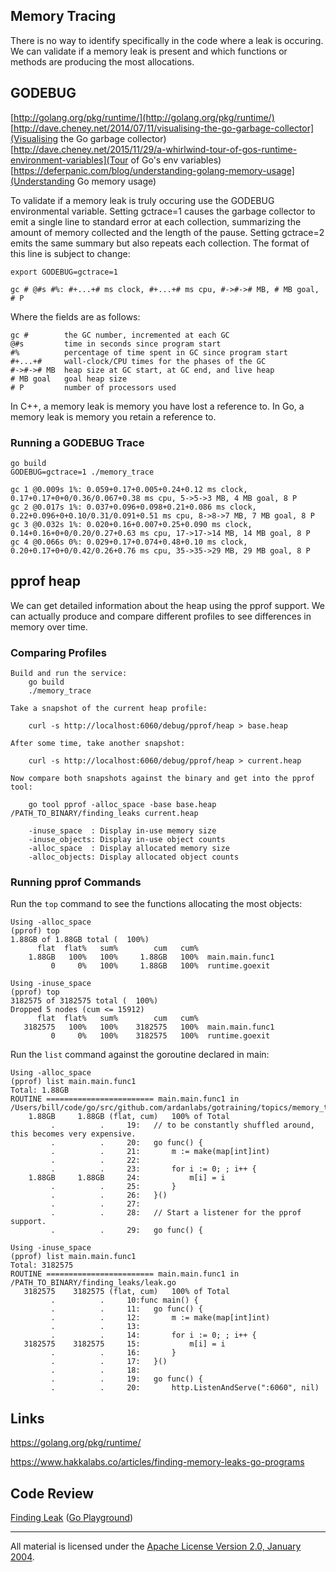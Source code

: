 ## Memory Tracing

There is no way to identify specifically in the code where a leak is occuring. We can validate if a memory leak is present and which functions or methods are producing the most allocations.

## GODEBUG

[http://golang.org/pkg/runtime/](http://golang.org/pkg/runtime/)  
[http://dave.cheney.net/2014/07/11/visualising-the-go-garbage-collector](Visualising the Go garbage collector)  
[http://dave.cheney.net/2015/11/29/a-whirlwind-tour-of-gos-runtime-environment-variables](Tour of Go's env variables)  
[https://deferpanic.com/blog/understanding-golang-memory-usage](Understanding Go memory usage)

To validate if a memory leak is truly occuring use the GODEBUG environmental variable. Setting gctrace=1 causes the garbage collector to emit a single line to standard error at each collection, summarizing the amount of memory collected and the length of the pause. Setting gctrace=2 emits the same summary but also repeats each collection. The format of this line is subject to change:

    export GODEBUG=gctrace=1

    gc # @#s #%: #+...+# ms clock, #+...+# ms cpu, #->#-># MB, # MB goal, # P

Where the fields are as follows:

    gc #        the GC number, incremented at each GC
    @#s         time in seconds since program start
    #%          percentage of time spent in GC since program start
    #+...+#     wall-clock/CPU times for the phases of the GC
    #->#-># MB  heap size at GC start, at GC end, and live heap
    # MB goal   goal heap size
    # P         number of processors used

In C++, a memory leak is memory you have lost a reference to.
In Go, a memory leak is memory you retain a reference to.

### Running a GODEBUG Trace

    go build
    GODEBUG=gctrace=1 ./memory_trace

    gc 1 @0.009s 1%: 0.059+0.17+0.005+0.24+0.12 ms clock, 0.17+0.17+0+0/0.36/0.067+0.38 ms cpu, 5->5->3 MB, 4 MB goal, 8 P
    gc 2 @0.017s 1%: 0.037+0.096+0.098+0.21+0.086 ms clock, 0.22+0.096+0+0.10/0.31/0.091+0.51 ms cpu, 8->8->7 MB, 7 MB goal, 8 P
    gc 3 @0.032s 1%: 0.020+0.16+0.007+0.25+0.090 ms clock, 0.14+0.16+0+0/0.20/0.27+0.63 ms cpu, 17->17->14 MB, 14 MB goal, 8 P
    gc 4 @0.066s 0%: 0.029+0.17+0.074+0.48+0.10 ms clock, 0.20+0.17+0+0/0.42/0.26+0.76 ms cpu, 35->35->29 MB, 29 MB goal, 8 P

## pprof heap

We can get detailed information about the heap using the pprof support. We can actually produce and compare different profiles to see differences in memory over time.

### Comparing Profiles

    Build and run the service:
        go build
        ./memory_trace

    Take a snapshot of the current heap profile:

		curl -s http://localhost:6060/debug/pprof/heap > base.heap

    After some time, take another snapshot:

		curl -s http://localhost:6060/debug/pprof/heap > current.heap

    Now compare both snapshots against the binary and get into the pprof tool:

		go tool pprof -alloc_space -base base.heap /PATH_TO_BINARY/finding_leaks current.heap

        -inuse_space  : Display in-use memory size
        -inuse_objects: Display in-use object counts
        -alloc_space  : Display allocated memory size
        -alloc_objects: Display allocated object counts

### Running pprof Commands

Run the `top` command to see the functions allocating the most objects:

    Using -alloc_space
    (pprof) top
    1.88GB of 1.88GB total (  100%)
          flat  flat%   sum%        cum   cum%
        1.88GB   100%   100%     1.88GB   100%  main.main.func1
             0     0%   100%     1.88GB   100%  runtime.goexit

    Using -inuse_space
    (pprof) top
    3182575 of 3182575 total (  100%)
    Dropped 5 nodes (cum <= 15912)
          flat  flat%   sum%        cum   cum%
       3182575   100%   100%    3182575   100%  main.main.func1
             0     0%   100%    3182575   100%  runtime.goexit

Run the `list` command against the goroutine declared in main:

    Using -alloc_space
    (pprof) list main.main.func1
    Total: 1.88GB
    ROUTINE ======================== main.main.func1 in /Users/bill/code/go/src/github.com/ardanlabs/gotraining/topics/memory_trace/trace.go
        1.88GB     1.88GB (flat, cum)   100% of Total
             .          .     19:   // to be constantly shuffled around, this becomes very expensive.
             .          .     20:   go func() {
             .          .     21:       m := make(map[int]int)
             .          .     22:
             .          .     23:       for i := 0; ; i++ {
        1.88GB     1.88GB     24:           m[i] = i
             .          .     25:       }
             .          .     26:   }()
             .          .     27:
             .          .     28:   // Start a listener for the pprof support.
             .          .     29:   go func() {

    Using -inuse_space
    (pprof) list main.main.func1
    Total: 3182575
    ROUTINE ======================== main.main.func1 in /PATH_TO_BINARY/finding_leaks/leak.go
       3182575    3182575 (flat, cum)   100% of Total
             .          .     10:func main() {
             .          .     11:	go func() {
             .          .     12:		m := make(map[int]int)
             .          .     13:
             .          .     14:		for i := 0; ; i++ {
       3182575    3182575     15:			m[i] = i
             .          .     16:		}
             .          .     17:	}()
             .          .     18:
             .          .     19:	go func() {
             .          .     20:		http.ListenAndServe(":6060", nil)

## Links

https://golang.org/pkg/runtime/

https://www.hakkalabs.co/articles/finding-memory-leaks-go-programs

## Code Review

[Finding Leak](trace.go) ([Go Playground](http://play.golang.org/p/W2zH_cR5Ir))
___
All material is licensed under the [Apache License Version 2.0, January 2004](http://www.apache.org/licenses/LICENSE-2.0).
